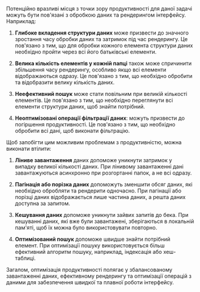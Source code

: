 Потенційно вразливі місця з точки зору продуктивності для даної задачі можуть бути пов'язані з обробкою даних та рендерингом інтерфейсу. Наприклад:

1. **Глибоке вкладення структури даних** може призвести до значного зростання часу обробки даних та затримок під час рендерингу. Це пов'язано з тим, що для обробки кожного елемента структури даних необхідно пройти через всі його батьківські елементи.

2. **Велика кількість елементів у кожній папці** також може спричинити збільшення часу рендерингу, особливо якщо всі елементи відображаються одразу. Це пов'язано з тим, що необхідно обробити та відобразити велику кількість даних.

3. **Неефективний пошук**  може стати повільним при великій кількості елементів. Це пов'язано з тим, що необхідно переглянути всі елементи структури даних, щоб знайти потрібний.

4. **Неоптимізовані операції фільтрації даних**: можуть призвести до погіршення продуктивності. Це пов'язано з тим, що необхідно обробити всі дані, щоб виконати фільтрацію.

Щоб запобігти цим можливим проблемам з продуктивністю, можна виконати втілити:

1. **Ліниве завантаження** даних допоможе уникнути затримок у випадку великої кількості даних. При лінивому завантаженні дані завантажуються асинхронно при розгортанні папок, а не всі одразу.

2. **Пагінація або порізка даних** допоможуть зменшити обсяг даних, які необхідно обробляти та рендерити одночасно. При пагінації або порізці даних відображається лише частина даних, а решта даних доступна за запитом.

3. **Кешування даних** допоможе уникнути зайвих запитів до бека. При кешуванні даних, які вже були завантажені, зберігаються в локальній пам'яті, щоб їх можна було використовувати повторно.

4. **Оптимізований пошук** допоможе швидше знайти потрібний елемент. При оптимізації пошуку використовується більш ефективний алгоритм пошуку, наприклад, індексація або хеш-таблиці.

Загалом, оптимізація продуктивності полягає у збалансованому завантаженні даних, ефективному рендерингу та оптимізації операцій з даними для забезпечення швидкої та плавної роботи інтерфейсу.
